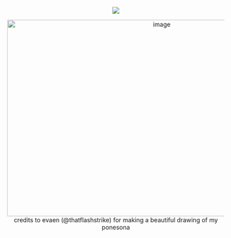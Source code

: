 


<div align="center">
  
![](https://komarev.com/ghpvc/?username=Luthervonivory&color=blue)


<img width="701" height="457" alt="image" src="https://github.com/user-attachments/assets/5f002574-03e5-4e61-9082-9525190d9ba5" />
credits to evaen (@thatflashstrike) for making a beautiful drawing of my ponesona

